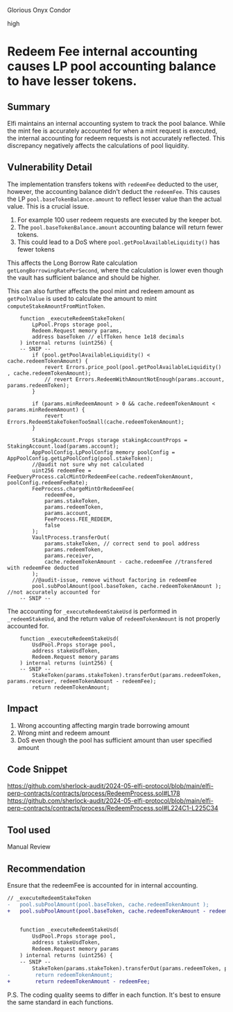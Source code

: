 Glorious Onyx Condor

high

# Redeem Fee internal accounting causes LP pool accounting balance to have lesser tokens.

## Summary
Elfi maintains an internal accounting system to track the pool balance. While the mint fee is accurately accounted for when a mint request is executed, the internal accounting for redeem requests is not accurately reflected. This discrepancy negatively affects the calculations of pool liquidity.
## Vulnerability Detail
The implementation transfers tokens with `redeemFee` deducted to the user, however, the accounting balance didn't deduct the `redeemFee`. This causes the LP `pool.baseTokenBalance.amount` to reflect lesser value than the actual value. This is a crucial issue.

1) For example 100 user redeem requests are executed by the keeper bot.
2) The `pool.baseTokenBalance.amount` accounting balance will return fewer tokens.
3) This could lead to a DoS where `pool.getPoolAvailableLiquidity()` has fewer tokens

This affects the Long Borrow Rate calculation `getLongBorrowingRatePerSecond`, where the calculation is lower even though the vault has sufficient balance and should be higher.

This can also further affects the pool mint and redeem amount as `getPoolValue` is used to calculate the amount to mint `computeStakeAmountFromMintToken`.

```solidity
    function _executeRedeemStakeToken(
        LpPool.Props storage pool,
        Redeem.Request memory params,
        address baseToken // elfToken hence 1e18 decimals
    ) internal returns (uint256) {
    -- SNIP --
        if (pool.getPoolAvailableLiquidity() < cache.redeemTokenAmount) {
            revert Errors.price_pool(pool.getPoolAvailableLiquidity() , cache.redeemTokenAmount);
            // revert Errors.RedeemWithAmountNotEnough(params.account, params.redeemToken);
        }

        if (params.minRedeemAmount > 0 && cache.redeemTokenAmount < params.minRedeemAmount) {
            revert Errors.RedeemStakeTokenTooSmall(cache.redeemTokenAmount);
        }

        StakingAccount.Props storage stakingAccountProps = StakingAccount.load(params.account);
        AppPoolConfig.LpPoolConfig memory poolConfig = AppPoolConfig.getLpPoolConfig(pool.stakeToken);
        //@audit not sure why not calculated
        uint256 redeemFee = FeeQueryProcess.calcMintOrRedeemFee(cache.redeemTokenAmount, poolConfig.redeemFeeRate);
        FeeProcess.chargeMintOrRedeemFee(
            redeemFee,
            params.stakeToken,
            params.redeemToken,
            params.account,
            FeeProcess.FEE_REDEEM,
            false
        );
        VaultProcess.transferOut(
            params.stakeToken, // correct send to pool address 
            params.redeemToken,
            params.receiver,
            cache.redeemTokenAmount - cache.redeemFee //transfered with redeemFee deducted
        );
        //@audit-issue, remove without factoring in redeemFee
        pool.subPoolAmount(pool.baseToken, cache.redeemTokenAmount );  //not accurately accounted for
    -- SNIP --
```

The accounting for `_executeRedeemStakeUsd` is performed in `_redeemStakeUsd`, and the return value of `redeemTokenAmount` is not properly accounted for.
```solidity
    function _executeRedeemStakeUsd(
        UsdPool.Props storage pool,
        address stakeUsdToken,
        Redeem.Request memory params
    ) internal returns (uint256) {
    -- SNIP --
        StakeToken(params.stakeToken).transferOut(params.redeemToken, params.receiver, redeemTokenAmount - redeemFee);
        return redeemTokenAmount;
```

## Impact
1) Wrong accounting affecting margin trade borrowing amount
2) Wrong mint and redeem amount
3) DoS even though the pool has sufficient amount than user specified amount
## Code Snippet
https://github.com/sherlock-audit/2024-05-elfi-protocol/blob/main/elfi-perp-contracts/contracts/process/RedeemProcess.sol#L178
https://github.com/sherlock-audit/2024-05-elfi-protocol/blob/main/elfi-perp-contracts/contracts/process/RedeemProcess.sol#L224C1-L225C34
## Tool used

Manual Review

## Recommendation
Ensure that the redeemFee is accounted for in internal accounting.
```diff
// _executeRedeemStakeToken
-   pool.subPoolAmount(pool.baseToken, cache.redeemTokenAmount ); 
+   pool.subPoolAmount(pool.baseToken, cache.redeemTokenAmount - redeemFee); 
```
```diff

    function _executeRedeemStakeUsd(
        UsdPool.Props storage pool,
        address stakeUsdToken,
        Redeem.Request memory params
    ) internal returns (uint256) {
    -- SNIP --
        StakeToken(params.stakeToken).transferOut(params.redeemToken, params.receiver, redeemTokenAmount - redeemFee);
-        return redeemTokenAmount;
+        return redeemTokenAmount - redeemFee;
```

P.S. The coding quality seems to differ in each function. It's best to ensure the same standard in each functions.